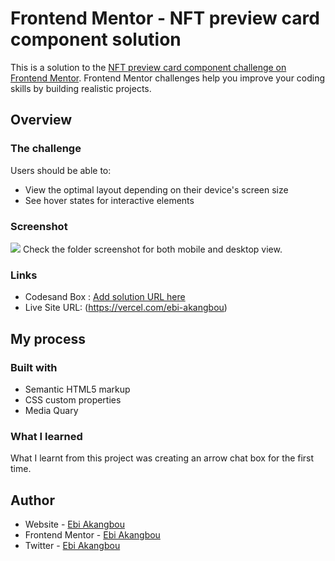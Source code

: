 # Frontend Mentor - NFT preview card component solution

This is a solution to the [NFT preview card component challenge on Frontend Mentor](https://www.frontendmentor.io/challenges/nft-preview-card-component-SbdUL_w0U). Frontend Mentor challenges help you improve your coding skills by building realistic projects. 

## Overview

### The challenge

Users should be able to:

- View the optimal layout depending on their device's screen size
- See hover states for interactive elements

### Screenshot

![](./screenshot.jpg)
Check the folder screenshot for both mobile and desktop view.

### Links

- Codesand Box : [Add solution URL here](https://ml0j03.csb.app/)
- Live Site URL: (https://vercel.com/ebi-akangbou)

## My process

### Built with

- Semantic HTML5 markup
- CSS custom properties
- Media Quary


### What I learned

What I learnt from this project was creating an arrow chat box for the first time.


## Author

- Website - [Ebi Akangbou](https://vercel.com/ebi-akangbou)
- Frontend Mentor - [Ebi Akangbou](https://www.frontendmentor.io/profile/Ebi-Akangbou)
- Twitter - [Ebi Akangbou](https://www.twitter.com/EAkangbou)
